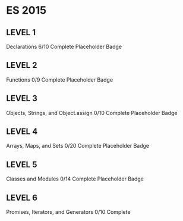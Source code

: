 # ES 2015



## LEVEL 1
Declarations 6/10 Complete
Placeholder Badge

## LEVEL 2
Functions 0/9 Complete
Placeholder Badge

## LEVEL 3
Objects, Strings, and Object.assign 0/10 Complete
Placeholder Badge

## LEVEL 4
Arrays, Maps, and Sets 0/20 Complete
Placeholder Badge

## LEVEL 5
Classes and Modules 0/14 Complete
Placeholder Badge

## LEVEL 6
Promises, Iterators, and Generators 0/10 Complete
